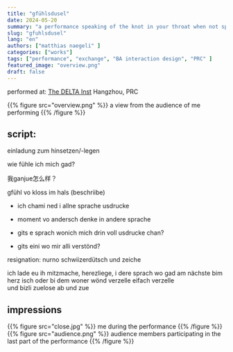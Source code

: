```yaml
---
title: "gfühlsdusel"
date: 2024-05-20
summary: "a performance speaking of the knot in your throat when not speaking a language you are understood in"
slug: "gfuhlsdusel"
lang: "en"
authors: ["matthias naegeli" ]
categories: ["works"]
tags: ["performance", "exchange", "BA interaction design", "PRC" ]
featured_image: "overview.png"
draft: false
---
```


performed at: [The DELTA Inst]() Hangzhou, PRC

{{% figure src="overview.png" %}} a view from the audience of me performing {{% /figure %}}  

## script:

einladung zum hinsetzen/-legen  
  

wie fühle ich mich gad?  

我ganjue怎么样？  

gfühl vo kloss im hals (beschriibe)  

- ich chami ned i allne sprache usdrucke
- moment vo andersch denke in andere sprache
- gits e sprach wonich mich drin voll usdrucke chan?

- gits eini wo mir alli verstönd?

resignation: nurno schwiizerdütsch und zeiche

ich lade eu ih mitzmache, herezliege, i dere sprach wo gad am nächste bim herz isch oder bi dem woner wönd verzelle eifach verzelle  
und bizli zuelose ab und zue  


## impressions  
{{% figure src="close.jpg" %}} me during the performance {{% /figure %}}  
{{% figure src="audience.png" %}} audience members participating in the last part of the performance {{% /figure %}}  

